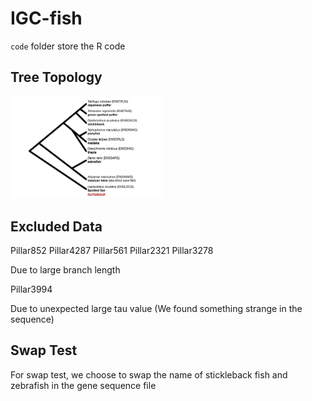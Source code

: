 # IGC-fish

`code` folder store the R code

## Tree Topology
<img src="./plots/fish-tree.png" alt="fish-tree" style="zoom:25%;" />

## Excluded Data
Pillar852	Pillar4287 Pillar561 Pillar2321	Pillar3278

Due to large branch length

Pillar3994

Due to unexpected large tau value (We found something strange in the sequence)

## Swap Test
For swap test, we choose to swap the name of stickleback fish and zebrafish in the gene sequence file
